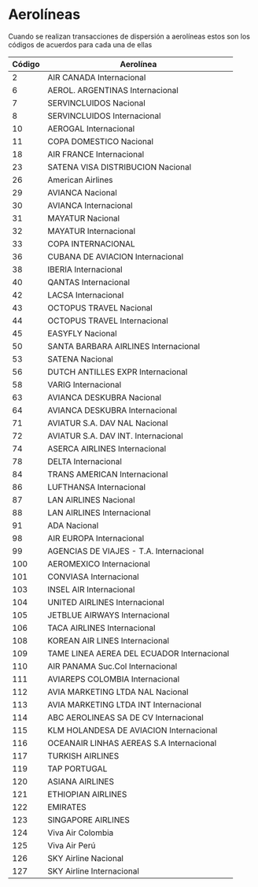 # Aerolíneas

Cuando se realizan transacciones de dispersión a aerolíneas estos son los códigos de acuerdos para cada una de ellas

Código | Aerolínea 
---------|----------
 2 | AIR CANADA Internacional
6 | AEROL. ARGENTINAS Internacional
7 | SERVINCLUIDOS Nacional
8 | SERVINCLUIDOS Internacional
10 | AEROGAL Internacional
11 | COPA DOMESTICO Nacional
18 | AIR FRANCE Internacional
23 | SATENA VISA DISTRIBUCION Nacional
26 | American Airlines
29 | AVIANCA Nacional
30 | AVIANCA Internacional
31 | MAYATUR Nacional
32 | MAYATUR Internacional
33 | COPA INTERNACIONAL
36 | CUBANA DE AVIACION Internacional
38 | IBERIA Internacional
40 | QANTAS Internacional
42 | LACSA Internacional
43 | OCTOPUS TRAVEL Nacional
44 | OCTOPUS TRAVEL Internacional
45 | EASYFLY Nacional
50 | SANTA BARBARA AIRLINES  Internacional
53 | SATENA Nacional
56 | DUTCH ANTILLES EXPR Internacional
58 | VARIG Internacional
63 | AVIANCA DESKUBRA Nacional
64 | AVIANCA DESKUBRA Internacional
71 | AVIATUR S.A. DAV NAL Nacional
72 | AVIATUR S.A. DAV INT. Internacional
74 | ASERCA AIRLINES Internacional
78 | DELTA Internacional
84 | TRANS AMERICAN Internacional
86 | LUFTHANSA Internacional
87 | LAN AIRLINES Nacional
88 | LAN AIRLINES Internacional
91 | ADA Nacional
98 | AIR EUROPA Internacional
99 | AGENCIAS DE VIAJES - T.A. Internacional
100 | AEROMEXICO Internacional
101 | CONVIASA Internacional
103 | INSEL AIR Internacional
104 | UNITED AIRLINES Internacional
105 | JETBLUE AIRWAYS Internacional
106 | TACA AIRLINES Internacional
108 | KOREAN AIR LINES Internacional
109 | TAME LINEA AEREA DEL ECUADOR Internacional
110 | AIR PANAMA Suc.Col Internacional
111 | AVIAREPS COLOMBIA Internacional
112 | AVIA MARKETING LTDA NAL Nacional
113 | AVIA MARKETING LTDA INT Internacional
114 | ABC AEROLINEAS SA DE CV Internacional
115 | KLM HOLANDESA DE AVIACION Internacional
116 | OCEANAIR LINHAS AEREAS S.A Internacional
117 | TURKISH AIRLINES
119 | TAP PORTUGAL
120 | ASIANA AIRLINES
121 | ETHIOPIAN AIRLINES
122 | EMIRATES
123 | SINGAPORE AIRLINES
124 | Viva Air Colombia
125 | Viva Air Perú
126 | SKY Airline Nacional
127 | SKY Airline Internacional
